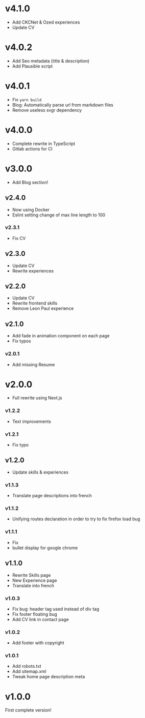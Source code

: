 # v4.1.0

- Add CKCNet & Ozed experiences
- Update CV

# v4.0.2

- Add Seo metadata (title & description)
- Add Plausible script

# v4.0.1

- Fix `yarn build`
- Blog: Automatically parse url from markdown files
- Remove useless svgr dependency

# v4.0.0

- Complete rewrite in TypeScript
- Gitlab actions for CI

# v3.0.0

- Add Blog section!

## v2.4.0

- Now using Docker
- Eslint setting change of max line length to 100

### v2.3.1

- Fix CV

## v2.3.0

- Update CV
- Rewrite experiences

## v2.2.0

- Update CV
- Rewrite frontend skills
- Remove Leon Paul experience

## v2.1.0

- Add fade in animation component on each page
- Fix typos

### v2.0.1

- Add missing Resume

# v2.0.0

- Full rewrite using Next.js

### v1.2.2

- Text improvements

### v1.2.1

- Fix typo

## v1.2.0

- Update skills & experiences

### v1.1.3

 - Translate page descriptions into french

### v1.1.2

 - Unifying routes declaration in order to try to fix firefox load bug

### v1.1.1

 - Fix <li> bullet display for google chrome

## v1.1.0

 - Rewrite Skills page
 - New Experience page
 - Translate into french

### v1.0.3

 - Fix bug: header tag used instead of div tag
 - Fix footer floating bug
 - Add CV link in contact page

### v1.0.2

 - Add footer with copyright

### v1.0.1

 - Add robots.txt
 - Add sitemap.xml
 - Tweak home page description meta

# v1.0.0

First complete version!
